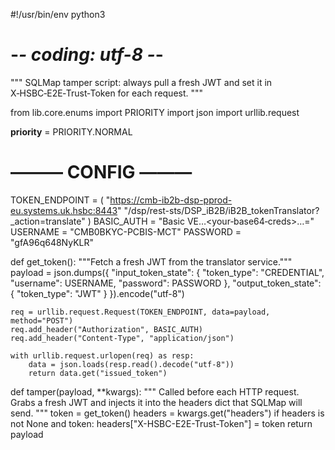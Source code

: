 #!/usr/bin/env python3
# -*- coding: utf-8 -*-
"""
SQLMap tamper script: always pull a fresh JWT and set it
in X‑HSBC‑E2E‑Trust‑Token for each request.
"""

from lib.core.enums import PRIORITY
import json
import urllib.request

__priority__ = PRIORITY.NORMAL

# ——— CONFIG ———
TOKEN_ENDPOINT = (
    "https://cmb-ib2b-dsp-pprod-eu.systems.uk.hsbc:8443"
    "/dsp/rest-sts/DSP_iB2B/iB2B_tokenTranslator?_action=translate"
)
BASIC_AUTH = "Basic VE…<your‑base64‑creds>…="
USERNAME   = "CMB0BKYC-PCBIS-MCT"
PASSWORD   = "gfA96q648NyKLR"


def get_token():
    """Fetch a fresh JWT from the translator service."""
    payload = json.dumps({
        "input_token_state": {
            "token_type": "CREDENTIAL",
            "username":   USERNAME,
            "password":   PASSWORD
        },
        "output_token_state": {
            "token_type": "JWT"
        }
    }).encode("utf-8")

    req = urllib.request.Request(TOKEN_ENDPOINT, data=payload, method="POST")
    req.add_header("Authorization", BASIC_AUTH)
    req.add_header("Content-Type", "application/json")

    with urllib.request.urlopen(req) as resp:
        data = json.loads(resp.read().decode("utf-8"))
        return data.get("issued_token")


def tamper(payload, **kwargs):
    """
    Called before each HTTP request. Grabs a fresh JWT and
    injects it into the headers dict that SQLMap will send.
    """
    token = get_token()
    headers = kwargs.get("headers")
    if headers is not None and token:
        headers["X-HSBC-E2E-Trust-Token"] = token
    return payload
